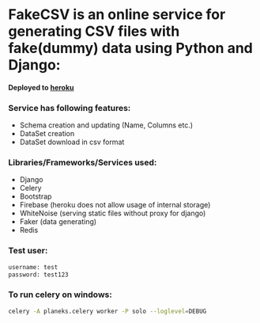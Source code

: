 # FakeCSV is an online service for generating CSV files with fake(dummy) data using Python and Django:

#### Deployed to [heroku](fake-csv-d4t-alouh.herokuapp.com/)

### Service has following features:
* Schema creation and updating (Name, Columns etc.)
* DataSet creation
* DataSet download in csv format

### Libraries/Frameworks/Services used:
* Django
* Celery
* Bootstrap
* Firebase (heroku does not allow usage of internal storage)
* WhiteNoise (serving static files without proxy for django)
* Faker (data generating)
* Redis

### Test user:
```bash
username: test
password: test123

```

### To run celery on windows:
```bash
celery -A planeks.celery worker -P solo --loglevel=DEBUG
```
